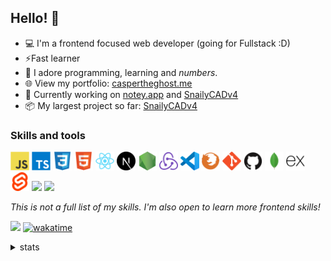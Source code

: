 

## Hello! 👋

- 💻 I'm a frontend focused web developer (going for Fullstack :D)
- ⚡️Fast learner
- 🤟 I adore programming, learning and *numbers*.
- 🌐 View my portfolio: [caspertheghost.me](https://caspertheghost.me/)
- 💪 Currently working on [notey.app](https://notey.caspertheghost.me) and [SnailyCADv4](https://snailycad.caspertheghost.me/)
- 📦 My largest project so far: [SnailyCADv4](https://github.com/SnailyCAD/snaily-cadv4)


### Skills and tools

<div display="flex"> 
  <code><img height="30" src="https://raw.githubusercontent.com/devicons/devicon/master/icons/javascript/javascript-original.svg"></code>
<code><img height="30" src="https://raw.githubusercontent.com/devicons/devicon/master/icons/typescript/typescript-original.svg"></code>
<code><img height="30" src="https://raw.githubusercontent.com/devicons/devicon/master/icons/css3/css3-original.svg"></code>
<code><img height="30" src="https://raw.githubusercontent.com/devicons/devicon/master/icons/html5/html5-original.svg"></code>
<code><img height="30" src="https://raw.githubusercontent.com/devicons/devicon/master/icons/react/react-original.svg"></code>
<code><img height="30" src="https://raw.githubusercontent.com/devicons/devicon/daca2d1577e9ba62674a864f232320f03f0b6d5d/icons/nextjs/nextjs-original.svg"></code>
<code><img height="30" src="https://raw.githubusercontent.com/github/explore/80688e429a7d4ef2fca1e82350fe8e3517d3494d/topics/nodejs/nodejs.png"></code>
<code><img height="30" src="https://raw.githubusercontent.com/devicons/devicon/master/icons/redux/redux-original.svg"></code>
<code><img height="30" src="https://raw.githubusercontent.com/github/explore/80688e429a7d4ef2fca1e82350fe8e3517d3494d/topics/visual-studio-code/visual-studio-code.png"></code>
<code><img height="30" src="https://raw.githubusercontent.com/devicons/devicon/master/icons/firefox/firefox-plain.svg"></code>
<code><img height="30" src="https://raw.githubusercontent.com/devicons/devicon/master/icons/git/git-plain.svg"></code>
<code><img height="30" src="https://github.com/devicons/devicon/blob/master/icons/github/github-original.svg"></code>
<code><img height="30" src="https://github.com/devicons/devicon/blob/master/icons/mongodb/mongodb-original.svg"></code>
<code><img height="30" src="https://github.com/devicons/devicon/blob/master/icons/express/express-original.svg"></code>
<code><img height="30" src="https://github.com/devicons/devicon/blob/master/icons/svelte/svelte-original.svg"></code>
<code><img height="30" src="./images/do_logo.svg"></code>
<code><img height="30" src="https://avatars.githubusercontent.com/u/17475736?s=200&v=4" /> </code>
  </div>

_This is not a full list of my skills. I'm also open to learn more frontend skills!_


  
  ![](https://komarev.com/ghpvc/?username=dev-caspertheghost&label=PROFILE+VIEWS)
      [![wakatime](https://wakatime.com/badge/user/eab8442b-396c-4b76-898b-19820eeed70e.svg)](https://wakatime.com/@eab8442b-396c-4b76-898b-19820eeed70e)
      
<details>
  <summary>stats</summary>

<!--
    
  
  
  [![stats](https://stats.caspertheghost.me/stats?bgColor=00000000&iconColor=6381AF&textColor=f2f2f2&borderColor=e4e2e2&v=2)](https://stats.caspertheghost.me/stats)
  
 [![langs](https://stats.caspertheghost.me/top-langs?theme=dark&bgColor=00000000&titleColor=ffffff&textColor=ffffff&borderColor=e4e2e2&hide=shell,lua&v=2)](https://stats.caspertheghost.me/top-langs)
  
  
  [![wakatime](https://stats.caspertheghost.me/wakatime?bgColor=00000000&iconColor=6381AF&textColor=f2f2f2&borderColor=e4e2e2&count=13&titleColor=f2f2f2)](https://wakatime.com/@eab8442b-396c-4b76-898b-19820eeed70e)
    
    -->
 
 </details>


